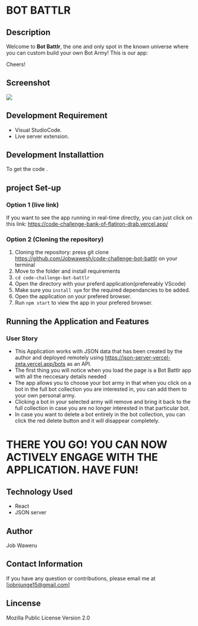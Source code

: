 # BOT BATTLR

## Description
Welcome to **Bot Battlr**, the one and only spot in the known universe where you
can custom build your own Bot Army! This is our app:

  Cheers!

## Screenshot

<img src="./bot-battlr">

## Development Requirement
- Visual StudioCode.
- Live server extension.

## Development Installattion
To get the code .

## project Set-up
### Option 1 (live link)
If you want to see the app running in real-time directly, you can just click on this link:
https://code-challenge-bank-of-flatiron-drab.vercel.app/

### Option 2 (Cloning the repository)
1. Cloning the repository:
press git clone https://github.com/Jobwawesh/code-challenge-bot-battlr on your terminal
2. Move to the folder and install requirements
3. `cd code-challenge-bot-battlr`
4. Open the directory with your preferd application(prefereably VScode)
5. Make sure you `install npm` for the required dependancies to be added.
6. Open the application on your prefered browser.
7. Run `npm start` to view the app in your prefered browser.

## Running the Application and Features
### User Story
- This Application works with JSON data that has been created by the author and deployed remotely using https://json-server-vercel-zeta.vercel.app/bots as an API.
- The first thing you will notice when you load the page is a Bot Battlr app with all the neccesary details needed 
- The app allows you to choose your bot army in that when you click on a bot in the full bot collection you are interested in, you can add them to your own personal army.
- Clicking a  bot in your selected army will remove and bring it back to the full collection in case you are no longer interested in that particular bot.
- In case you want to delete a bot entirely in the bot collection,  you can click the red delete button and it will disappear completely.

# THERE YOU GO! YOU CAN NOW ACTIVELY ENGAGE WITH THE APPLICATION. HAVE FUN!

## Technology Used
* React
* JSON server

## Author
Job Waweru

## Contact Information
If you have any question or contributions, please email me at
[jobnjunge15@gmail.com]

## Lincense
Mozilla Public License Version 2.0